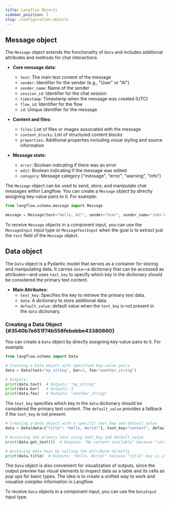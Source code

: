 ```yaml
---
title: Langflow Objects
sidebar_position: 1
slug: /configuration-objects
---
```


## Message object

The `Message` object extends the functionality of `Data` and includes additional attributes and methods for chat interactions.

- **Core message data:**

  - `text`: The main text content of the message
  - `sender`: Identifier for the sender (e.g., "User" or "AI")
  - `sender_name`: Name of the sender
  - `session_id`: Identifier for the chat session
  - `timestamp`: Timestamp when the message was created (UTC)
  - `flow_id`: Identifier for the flow
  - `id`: Unique identifier for the message

- **Content and files:**

  - `files`: List of files or images associated with the message
  - `content_blocks`: List of structured content blocks
  - `properties`: Additional properties including visual styling and source information

- **Message state:**
  - `error`: Boolean indicating if there was an error
  - `edit`: Boolean indicating if the message was edited
  - `category`: Message category ("message", "error", "warning", "info")

The `Message` object can be used to send, store, and manipulate chat messages within Langflow. You can create a `Message` object by directly assigning key-value pairs to it. For example:

```python
from langflow.schema.message import Message

message = Message(text="Hello, AI!", sender="User", sender_name="John Doe")
```

To receive `Message` objects in a component input, you can use the `MessageInput` input type or `MessageTextInput` when the goal is to extract just the `text` field of the `Message` object.

## Data object

The `Data` object is a Pydantic model that serves as a container for storing and manipulating data. It carries `data`—a dictionary that can be accessed as attributes—and uses `text_key` to specify which key in the dictionary should be considered the primary text content.

- **Main Attributes:**
  - `text_key`: Specifies the key to retrieve the primary text data.
  - `data`: A dictionary to store additional data.
  - `default_value`: default value when the `text_key` is not present in the `data` dictionary.

### Creating a Data Object {#3540b7e651f74b558febebbe43380660}

You can create a `Data` object by directly assigning key-value pairs to it. For example:

```python
from langflow.schema import Data

# Creating a Data object with specified key-value pairs
data = Data(text="my_string", bar=3, foo="another_string")

# Outputs:
print(data.text)  # Outputs: "my_string"
print(data.bar)   # Outputs: 3
print(data.foo)   # Outputs: "another_string"
```

The `text_key` specifies which key in the `data` dictionary should be considered the primary text content. The `default_value` provides a fallback if the `text_key` is not present.

```python
# Creating a Data object with a specific text_key and default_value
data = Data(data={"title": "Hello, World!"}, text_key="content", default_value="No content available")

# Accessing the primary text using text_key and default_value
print(data.get_text())  # Outputs: "No content available" because "content" key is not in the data dictionary

# Accessing data keys by calling the attribute directly
print(data.title)  # Outputs: "Hello, World!" because "title" key is in the data dictionary
```

The `Data` object is also convenient for visualization of outputs, since the output preview has visual elements to inspect data as a table and its cells as pop ups for basic types. The idea is to create a unified way to work and visualize complex information in Langflow.

To receive `Data` objects in a component input, you can use the `DataInput` input type.

